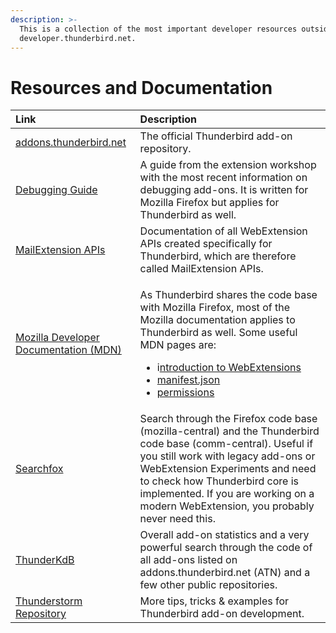 ```yaml
---
description: >-
  This is a collection of the most important developer resources outside of
  developer.thunderbird.net.
---
```


# Resources and Documentation



<table>
  <thead>
    <tr>
      <th style="text-align:left">Link</th>
      <th style="text-align:left">Description</th>
    </tr>
  </thead>
  <tbody>
    <tr>
      <td style="text-align:left"><a href="https://addons.thunderbird.net">addons.thunderbird.net</a>
      </td>
      <td style="text-align:left">The official Thunderbird add-on repository.</td>
    </tr>
    <tr>
      <td style="text-align:left"><a href="https://extensionworkshop.com/documentation/develop/debugging/">Debugging Guide</a>
      </td>
      <td style="text-align:left">A guide from the extension workshop with the most recent information on
        debugging add-ons. It is written for Mozilla Firefox but applies for Thunderbird
        as well.</td>
    </tr>
    <tr>
      <td style="text-align:left"><a href="https://thunderbird-webextensions.readthedocs.io/en/68/">MailExtension APIs</a>
      </td>
      <td style="text-align:left">Documentation of all WebExtension APIs created specifically for Thunderbird,
        which are therefore called MailExtension APIs.</td>
    </tr>
    <tr>
      <td style="text-align:left"><a href="https://developer.mozilla.org/en-US/docs/Mozilla/Add-ons/WebExtensions">Mozilla Developer Documentation (MDN)</a>
      </td>
      <td style="text-align:left">
        <p>As Thunderbird shares the code base with Mozilla Firefox, most of the
          Mozilla documentation applies to Thunderbird as well. Some useful MDN pages
          are:</p>
        <ul>
          <li>i<a href="https://developer.mozilla.org/en-US/docs/Mozilla/Add-ons/WebExtensions">ntroduction to WebExtensions</a>
          </li>
          <li><a href="https://developer.mozilla.org/en-US/docs/Mozilla/Add-ons/WebExtensions/manifest.json">manifest.json</a>
          </li>
          <li><a href="https://developer.mozilla.org/en-US/docs/Mozilla/Add-ons/WebExtensions/manifest.json/permissions">permissions</a>
          </li>
        </ul>
      </td>
    </tr>
    <tr>
      <td style="text-align:left"><a href="https://searchfox.org/">Searchfox</a>
      </td>
      <td style="text-align:left">Search through the Firefox code base (mozilla-central) and the Thunderbird
        code base (comm-central). Useful if you still work with legacy add-ons
        or WebExtension Experiments and need to check how Thunderbird core is implemented.
        If you are working on a modern WebExtension, you probably never need this.</td>
    </tr>
    <tr>
      <td style="text-align:left"><a href="https://cleidigh.github.io/ThunderKdB/index.html">ThunderKdB</a>
      </td>
      <td style="text-align:left">Overall add-on statistics and a very powerful search through the code
        of all add-ons listed on addons.thunderbird.net (ATN) and a few other public
        repositories.</td>
    </tr>
    <tr>
      <td style="text-align:left"><a href="https://github.com/cleidigh/ThunderStorm">Thunderstorm Repository</a>
      </td>
      <td style="text-align:left">More tips, tricks &amp; examples for Thunderbird add-on development.</td>
    </tr>
  </tbody>
</table>